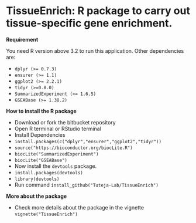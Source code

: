 # TissueEnrich: R package to carry out tissue-specific gene enrichment.

**Requirement**

You need R version above 3.2 to run this application. Other dependencies are:

* `dplyr (>= 0.7.3)`
* `ensurer (>= 1.1)`
* `ggplot2 (>= 2.2.1)`
* `tidyr (>=0.8.0)`
* `SummarizedExperiment (>= 1.6.5)`
* `GSEABase (>= 1.38.2)`

**How to install the R package**

* Download or fork the bitbucket repository
* Open R terminal or RStudio terminal
* Install Dependencies
* `install.packages(c("dplyr","ensurer","ggplot2","tidyr"))`
* `source("https://bioconductor.org/biocLite.R")`
* `biocLite("SummarizedExperiment")`
* `biocLite("GSEABase")`
* Now install the `devtools` package.
* `install.packages(devtools)`
* `library(devtools)`
* Run command `install_github("Tuteja-Lab/TissueEnrich")`

**More about the package**

* Check more details about the package in the vignette `vignette("TissueEnrich")`
